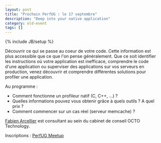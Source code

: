 ```yaml
---
layout: post
title: "Prochain PerfUG : le 17 septembre"
description: "Deep into your native application"
category: old-event
tags: []
---
```

{% include JB/setup %}

Découvrir ce qui se passe au coeur de votre code. Cette information est plus accessible que ce que l'on pense généralement.
Que ce soit identifier les instructions où votre application est inefficace, comprendre le code d'une application ou superviser des applications sur vos serveurs en production, venez découvrir et comprendre différentes solutions pour profiler une application.
<!-- more -->

Au programme :

 - Comment fonctionne un profileur natif (C, C++, ...) ?
 - Quelles informations pouvez vous obtenir grâce à quels outils ? A quel prix ?
 - Comment commencer sur un cas réel (serveur memcache) ?

[Fabien Arcellier](https://twitter.com/farcellier) est consultant au sein du cabinet de conseil OCTO Technology.

Inscriptions : [PerfUG Meetup](http://www.meetup.com/fr/PerfUG/events/225225082/)